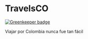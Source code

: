 # TravelsCO

[![Greenkeeper badge](https://badges.greenkeeper.io/juliandavidmr/AppHackatonIndigo.svg)](https://greenkeeper.io/)

Viajar por Colombia nunca fue tan fácil
